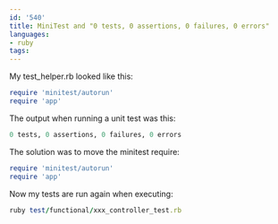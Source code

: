 ```yaml
---
id: '540'
title: MiniTest and "0 tests, 0 assertions, 0 failures, 0 errors"
languages:
- ruby
tags:
---
```

My test\_helper.rb looked like this:


```ruby
require 'minitest/autorun'
require 'app'
```
    

The output when running a unit test was this:


```ruby
0 tests, 0 assertions, 0 failures, 0 errors
```
    

The solution was to move the minitest require:


```ruby
require 'minitest/autorun'
require 'app'
```
    

Now my tests are run again when executing:


```ruby
ruby test/functional/xxx_controller_test.rb
```
    

